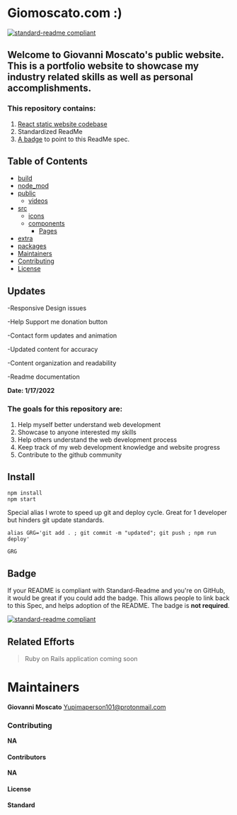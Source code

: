 # Giomoscato.com :)

[![standard-readme compliant](https://img.shields.io/badge/readme%20style-standard-brightgreen.svg?style=flat-square)](https://github.com/RichardLitt/standard-readme)




## Welcome to Giovanni Moscato's public website. This is a portfolio website to showcase my industry related skills as well as personal accomplishments. 

### This repository contains:

1. [React static website codebase](spec.md) 
2. Standardized ReadMe
3. [A badge](#badge) to point to this ReadMe spec.


## Table of Contents

- [build](#build)
- [node_mod](#node_mod)
- [public](#public)
	- [videos](#videos)
- [src](#src)
	- [icons](#icons)
	- [components](#components)
		- [Pages](#Pages)
- [extra](#extra)
- [packages](#packages)
- [Maintainers](#maintainers)
- [Contributing](#contributing)
- [License](#license)

## Updates


-Responsive Design issues

-Help Support me donation button

-Contact form updates and animation

-Updated content for accuracy

-Content organization and readability

-Readme documentation

**Date: 1/17/2022**



### The goals for this repository are:

1. Help myself better understand web development
2. Showcase to anyone interested my skills
3. Help others understand the web development process
4. Keep track of my web development knowledge and website progress
5. Contribute to the github community

## Install
	npm install
	npm start

Special alias I wrote to speed up git and deploy cycle. Great for 1 developer but hinders git update standards.

	alias GRG='git add . ; git commit -m "updated"; git push ; npm run deploy'

	GRG



## Badge

If your README is compliant with Standard-Readme and you're on GitHub, it would be great if you could add the badge. This allows people to link back to this Spec, and helps adoption of the README. The badge is **not required**.

[![standard-readme compliant](https://img.shields.io/badge/readme%20style-standard-brightgreen.svg?style=flat-square)](https://github.com/RichardLitt/standard-readme)




## Related Efforts
> Ruby on Rails application coming soon


# Maintainers
**Giovanni Moscato**
[Yupimaperson101@protonmail.com](Yupimaperson101@protonmail.com)

### Contributing
**NA**


#### Contributors
**NA**



#### License
**Standard**
